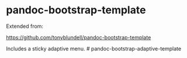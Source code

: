 # pandoc-bootstrap-template

Extended from: 

https://github.com/tonyblundell/pandoc-bootstrap-template

Includes a sticky adaptive menu. # pandoc-bootstrap-adaptive-template
